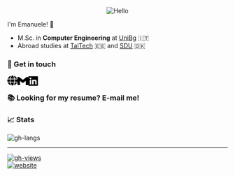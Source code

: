 <!--# Hey there! :wave: I'm Emanuele.-->

<p align="center"><img width="30%" src="https://github.com/mnau23/mnau23/blob/main/assets/lang.gif" alt="Hello"/></p>

I'm Emanuele! :wave: <br/>

- M.Sc. in **Computer Engineering** at [UniBg](https://en.unibg.it/) :it:
- Abroad studies at [TalTech](https://taltech.ee/en) :estonia: and [SDU](https://www.sdu.dk/en) :denmark:

### :speech_balloon: Get in touch

[<picture><source media="(prefers-color-scheme: dark)" srcset="./assets/svg/globe_dark.svg"><img align="left" alt="Website" width="23px" src="./assets/svg/globe_light.svg"></picture>][website]

[<picture><source media="(prefers-color-scheme: dark)" srcset="./assets/svg/gmail_dark.svg"><img align="left" alt="Email" width="25px" src="./assets/svg/gmail_light.svg"></picture>][email]

[<picture><source media="(prefers-color-scheme: dark)" srcset="./assets/svg/linkedin_dark.svg"><img align="left" alt="LinkedIn" width="22px" src="./assets/svg/linkedin_light.svg"></picture>][linkedin]

<br/>

<!-- Or scan below:<br/>
<p><img src="https://github.com/mnau23/mnau23/blob/main/assets/qrcode.png" alt="QR_website"/></p> -->

### :books: Looking for my resume? E-mail me!

### :chart_with_upwards_trend: Stats

![gh-langs](https://github-readme-stats.vercel.app/api/top-langs/?username=mnau23&langs_count=10&layout=compact&theme=graywhite&hide_border=true)

<!-- <a href="https://github.com/mnau23">
  <img align="center" src="https://github-readme-stats.vercel.app/api?username=mnau23&count_private=true&include_all_commits=true&theme=graywhite&hide_border=true" />
</a> -->

---

[![gh-views](https://komarev.com/ghpvc/?username=mnau23&label=profile%20visits&color=2088FF&style=flat-square)][github]<br/>
[![website](https://img.shields.io/website?url=https%3A%2F%2Femanuele.codes&label=emanuele.codes&style=flat-square)][website]

[email]: https://formsubmit.co/el/voteva
[github]: https://github.com/mnau23
[linkedin]: https://www.linkedin.com/in/emanueleperico
[website]: https://emanuele.codes/

<!--
**mnau23/mnau23** is a ✨ _special_ ✨ repository because its `README.md` (this file) appears on your GitHub profile.
Here are some ideas to get you started:
- 🔭 I’m currently working on ...
- 🌱 I’m currently learning ...
- 👯 I’m looking to collaborate on ...
- 🤔 I’m looking for help with ...
- 💬 Ask me about ...
- 📫 How to reach me: ...
- 😄 Pronouns: ...
- ⚡ Fun fact: ...
-->
